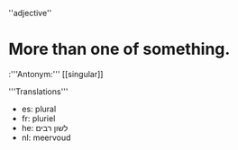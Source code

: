 ''adjective''

# More than one of something.
:'''Antonym:''' [[singular]]

'''Translations'''

* es: plural
* fr: pluriel
* he: לשון רבים
* nl: meervoud